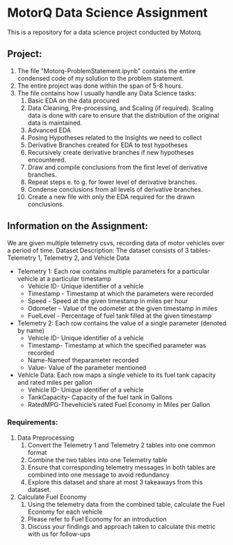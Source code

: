 # MotorQ Data Science Assignment
This is a repository for a data science project conducted by Motorq. 

## Project:  
1. The file "Motorq-ProblemStatement.ipynb" contains the entire condensed code of my solution to the problem statement.
2. The entire project was done within the span of 5-8 hours.
3. The file contains how I usually handle any Data Science tasks:
    1. Basic EDA on the data procured
    2. Data Cleaning, Pre-processing, and Scaling (if required). Scaling data is done with care to ensure that the distribution of the original data is maintained.
    3. Advanced EDA
    4. Posing Hypotheses related to the Insights we need to collect
    5. Derivative Branches created for EDA to test hypotheses
    6. Recursively create derivative branches if new hypotheses encountered.
    7. Draw and compile conclusions from the first level of derivative branches.
    8. Repeat steps e. to g. for lower level of derivative branches.
    9. Condense conclusions from all levels of derivative branches.
    10. Create a new file with only the EDA required for the drawn conclusions.

## Information on the Assignment:
We are given multiple telemetry csvs, recording data of motor vehicles over a period of time. 
Dataset Description: The dataset consists of 3 tables- Telemetry 1, Telemetry 2, and Vehicle Data
- Telemetry 1: Each row contains multiple parameters for a particular vehicle at a particular timestamp
  - Vehicle ID- Unique identifier of a vehicle
  - Timestamp - Timestamp at which the parameters were recorded
  - Speed - Speed at the given timestamp in miles per hour
  - Odometer - Value of the odometer at the given timestamp in miles
  - FuelLevel - Percentage of fuel tank filled at the given timestamp
- Telemetry 2: Each row contains the value of a single parameter (denoted by name)
  - Vehicle ID- Unique identifier of a vehicle
  - Timestamp- Timestamp at which the specified parameter was recorded
  - Name-Nameof theparameter recorded
  - Value- Value of the parameter mentioned
- Vehicle Data: Each row maps a single vehicle to its fuel tank capacity and rated miles per gallon
  - Vehicle ID- Unique identifier of a vehicle
  - TankCapacity- Capacity of the fuel tank in Gallons
  - RatedMPG-Thevehicle’s rated Fuel Economy in Miles per Gallon

### Requirements:
1. Data Preprocessing
    1. Convert the Telemetry 1 and Telemetry 2 tables into one common format
    2. Combine the two tables into one Telemetry table
    3. Ensure that corresponding telemetry messages in both tables are combined into one message to avoid redundancy
    4. Explore this dataset and share at most 3 takeaways from this dataset.
2. Calculate Fuel Economy
    1. Using the telemetry data from the combined table, calculate the Fuel Economy for each vehicle
    2. Please refer to Fuel Economy for an introduction
    3. Discuss your findings and approach taken to calculate this metric with us for follow-ups
